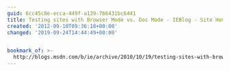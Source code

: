 ```yaml
---
guid: 6cc45c8e-ecca-449f-a139-766431bc6441
title: Testing sites with Browser Mode vs. Doc Mode - IEBlog - Site Home - MSDN Blogs
created: '2012-09-10T09:36:18+00:00'
changed: '2019-09-24T14:44:49+00:00'


bookmark_of: >-
  http://blogs.msdn.com/b/ie/archive/2010/10/19/testing-sites-with-browser-mode-vs-doc-mode.aspx
---
```




